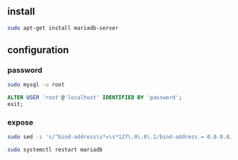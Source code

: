 ## install

```sh
sudo apt-get install mariadb-server
```

## configuration

### password

```sh
sudo mysql -u root
```

```sql
ALTER USER 'root'@'localhost' IDENTIFIED BY 'password';
exit;
```

### expose

```sh
sudo sed -i 's/^bind-address\s*=\s*127\.0\.0\.1/bind-address = 0.0.0.0/' /etc/mysql/mariadb.conf.d/50-server.cnf

sudo systemctl restart mariadb
```
